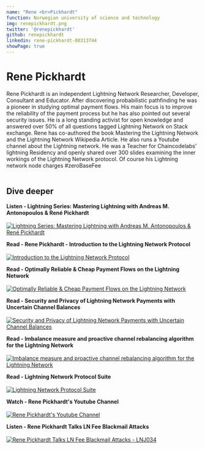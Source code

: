 ```yaml
---
name: "Rene <br>Pickhardt"
function: Norwegian university of science and technology
img: renepickhardt.png
twitter: '@renepickhardt'
github: renepickhardt
linkedin: rene-pickhardt-80313744
showPage: true
---
```


# Rene Pickhardt
 
Rene Pickhardt is an independent Lightning Network Researcher, Developer, Consultant and Educator. After discovering probabilistic pathfinding he was a pioneer in studying optimal payment flows. His main focus is to improve the reliability of the payment process but he has also pointed out several security issues. He is a long standing activist for open knowledge and answered over 50% of all questions tagged Lightning Network on Stack exchange. Rene has co-authored the book Mastering the Lightning Network and the Lightning Network Wikipedia Article. He also runs a Youtube channel about the Lightning network. He was a Teacher for Chaincodelabs' lightning Residency and openly shared over 300 slides examining the inner workings of the Lightning Network protocol. Of course his Lightning network node charges #zeroBaseFee 
<br><br>

## Dive deeper

<div class="grid grid-cols-1 md:grid-cols-2 gap-5">
<div class="p-3 my-2">

**Listen - Lightning Series: Mastering Lightning with Andreas M. Antonopoulos & René Pickhardt** <br><br>
[ ![Lightning Series: Mastering Lightning with Andreas M. Antonopoulos & René Pickhardt](/content/rene_whatbitcoindid.png)](https://www.whatbitcoindid.com/podcast/mastering-lightning/)
</div>

<div class="p-3 my-2">

**Read - Rene Pickhardt - Introduction to the Lightning Network Protocol** <br><br>
[ ![Introduction to the Lightning Network Protocol](/content/rene_lnprotocol.png)](https://upload.wikimedia.org/wikipedia/commons/b/b7/Introduction_to_the_Lightning_Network_Protocol_and_the_Basics_of_Lightning_Technology_%28BOLT_aka_Lightning-rfc%29.pdf/)
</div>

<div class="p-3 my-2">

**Read - Optimally Reliable & Cheap Payment Flows on the Lightning Network** <br><br>
[ ![Optimally Reliable & Cheap Payment Flows on the Lightning Network](/content/rene_reliable.png)](https://arxiv.org/abs/2107.05322/)
</div>

<div class="p-3 my-2">

**Read - Security and Privacy of Lightning Network Payments with Uncertain Channel Balances** <br><br>
[ ![Security and Privacy of Lightning Network Payments with Uncertain Channel Balances](/content/rene_uncertain.png)](https://arxiv.org/abs/2103.08576/)
</div>

<div class="p-3 my-2">

**Read - Imbalance measure and proactive channel rebalancing algorithm for the Lightning Network** <br><br>
[ ![Imbalance measure and proactive channel rebalancing algorithm for the Lightning Network](/content/rene_proactive.png)](https://arxiv.org/abs/1912.09555/)
</div>

<div class="p-3 my-2">

**Read - Lightning Network Protocol Suite** <br><br>
[ ![Lightning Network Protocol Suite](/content/rene_suite.png)](https://upload.wikimedia.org/wikipedia/commons/f/f9/Lightning_Network_Protocol_Suite.png)
</div>

<div class="p-3 my-2">

**Watch - Rene Pickhardt's Youtube Channel** <br><br>
[ ![Rene Pickhardt's Youtube Channel](/content/rene_youtube.png)](https://www.youtube.com/renepickhardt/)
</div>

<div class="p-3 my-2">

**Listen - Rene Pickhardt Talks LN Fee Blackmail Attacks** <br><br>
[ ![Rene Pickhardt Talks LN Fee Blackmail Attacks - LNJ034](/content/rene_junkies.png)](https://lightningjunkies.net/lnj034-rene-pickhardt-talks-ln-blackmail-attacks/)
</div>

</div>

<br>


